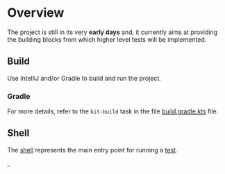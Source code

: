 # Overview

The project is still in its very **early days** and, it currently aims at providing the building blocks
from which higher level tests will be implemented.

## Build

Use IntelliJ and/or Gradle to build and run the project.

### Gradle

For more details, refer to the `kit-build` task in the file [build.gradle.kts](../../../build.gradle.kts) file.

## Shell

The [shell](./Shell.md) represents the main entry point for running a [test](./Test.md).

_
